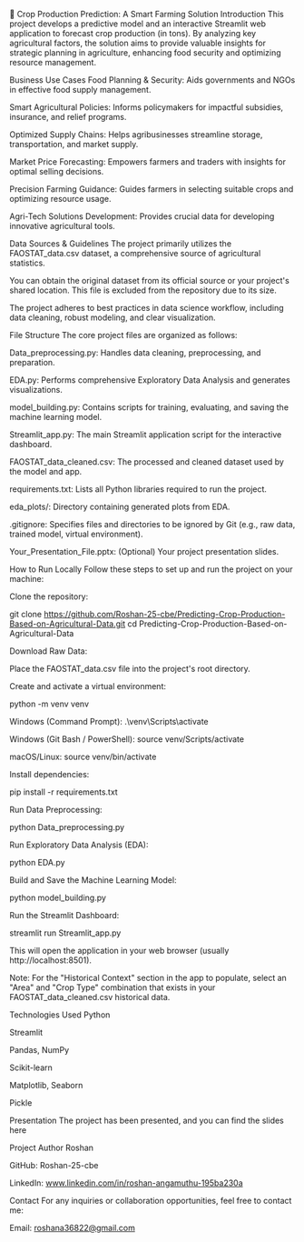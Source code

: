 🌾 Crop Production Prediction: A Smart Farming Solution
Introduction
This project develops a predictive model and an interactive Streamlit web application to forecast crop production (in tons). By analyzing key agricultural factors, the solution aims to provide valuable insights for strategic planning in agriculture, enhancing food security and optimizing resource management.

Business Use Cases
Food Planning & Security: Aids governments and NGOs in effective food supply management.

Smart Agricultural Policies: Informs policymakers for impactful subsidies, insurance, and relief programs.

Optimized Supply Chains: Helps agribusinesses streamline storage, transportation, and market supply.

Market Price Forecasting: Empowers farmers and traders with insights for optimal selling decisions.

Precision Farming Guidance: Guides farmers in selecting suitable crops and optimizing resource usage.

Agri-Tech Solutions Development: Provides crucial data for developing innovative agricultural tools.

Data Sources & Guidelines
The project primarily utilizes the FAOSTAT_data.csv dataset, a comprehensive source of agricultural statistics.

You can obtain the original dataset from its official source or your project's shared location. This file is excluded from the repository due to its size.

The project adheres to best practices in data science workflow, including data cleaning, robust modeling, and clear visualization.

File Structure
The core project files are organized as follows:

Data_preprocessing.py: Handles data cleaning, preprocessing, and preparation.

EDA.py: Performs comprehensive Exploratory Data Analysis and generates visualizations.

model_building.py: Contains scripts for training, evaluating, and saving the machine learning model.

Streamlit_app.py: The main Streamlit application script for the interactive dashboard.

FAOSTAT_data_cleaned.csv: The processed and cleaned dataset used by the model and app.

requirements.txt: Lists all Python libraries required to run the project.

eda_plots/: Directory containing generated plots from EDA.

.gitignore: Specifies files and directories to be ignored by Git (e.g., raw data, trained model, virtual environment).

Your_Presentation_File.pptx: (Optional) Your project presentation slides.

How to Run Locally
Follow these steps to set up and run the project on your machine:

Clone the repository:

git clone https://github.com/Roshan-25-cbe/Predicting-Crop-Production-Based-on-Agricultural-Data.git
cd Predicting-Crop-Production-Based-on-Agricultural-Data

Download Raw Data:

Place the FAOSTAT_data.csv file into the project's root directory.

Create and activate a virtual environment:

python -m venv venv

Windows (Command Prompt): .\venv\Scripts\activate

Windows (Git Bash / PowerShell): source venv/Scripts/activate

macOS/Linux: source venv/bin/activate

Install dependencies:

pip install -r requirements.txt

Run Data Preprocessing:

python Data_preprocessing.py

Run Exploratory Data Analysis (EDA):

python EDA.py

Build and Save the Machine Learning Model:

python model_building.py

Run the Streamlit Dashboard:

streamlit run Streamlit_app.py

This will open the application in your web browser (usually http://localhost:8501).

Note: For the "Historical Context" section in the app to populate, select an "Area" and "Crop Type" combination that exists in your FAOSTAT_data_cleaned.csv historical data.

Technologies Used
Python

Streamlit

Pandas, NumPy

Scikit-learn

Matplotlib, Seaborn

Pickle

Presentation
The project has been presented, and you can find the slides here

Project Author
Roshan

GitHub: Roshan-25-cbe

LinkedIn: www.linkedin.com/in/roshan-angamuthu-195ba230a

Contact
For any inquiries or collaboration opportunities, feel free to contact me:

Email: roshana36822@gmail.com